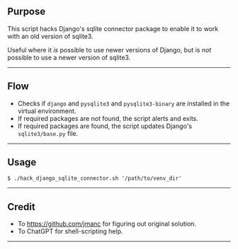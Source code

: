 ## Purpose

This script hacks Django's sqlite connector package to enable it to work with an old version of sqlite3. 

Useful where it _is_ possible to use newer versions of Django, but is _not_ possible to use a newer version of sqlite3.

---


## Flow

- Checks if `django` and `pysqlite3` and `pysqlite3-binary` are installed in the virtual environment.
- If required packages are not found, the script alerts and exits.
- If required packages are found, the script updates Django's `sqlite3/base.py` file.

---


## Usage

`$ ./hack_django_sqlite_connector.sh '/path/to/venv_dir'`

---

## Credit

- To <https://github.com/jmanc> for figuring out original solution.
- To ChatGPT for shell-scripting help.

---